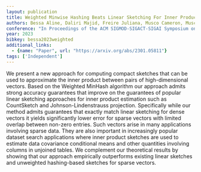 ```yaml
---
layout: publication
title: Weighted Minwise Hashing Beats Linear Sketching For Inner Product Estimation
authors: Bessa Aline, Daliri Majid, Freire Juliana, Musco Cameron, Musco Christopher, Santos Aécio, Zhang Haoxiang
conference: "In Proceedings of the ACM SIGMOD-SIGACT-SIGAI Symposium on Principles of Database Systems"
year: 2023
bibkey: bessa2023weighted
additional_links:
  - {name: "Paper", url: "https://arxiv.org/abs/2301.05811"}
tags: ['Independent']
---
```

We present a new approach for computing compact sketches that can be used to approximate the inner product between pairs of high-dimensional vectors. Based on the Weighted MinHash algorithm our approach admits strong accuracy guarantees that improve on the guarantees of popular linear sketching approaches for inner product estimation such as CountSketch and Johnson-Lindenstrauss projection. Specifically while our method admits guarantees that exactly match linear sketching for dense vectors it yields significantly lower error for sparse vectors with limited overlap between non-zero entries. Such vectors arise in many applications involving sparse data. They are also important in increasingly popular dataset search applications where inner product sketches are used to estimate data covariance conditional means and other quantities involving columns in unjoined tables. We complement our theoretical results by showing that our approach empirically outperforms existing linear sketches and unweighted hashing-based sketches for sparse vectors.
